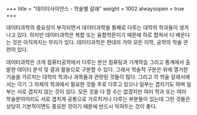 +++
title = "데이터사이언스 - 학술별 갈래"
weight = 1002
alwaysopen = true
+++

데이터과학의 중요성이 부각되면서 데이터과학을 통째로 다루는 대학의 학과들이 생겨나고 있다. 하지만 데이터과학은 복합 또는 융합학문이기 때문에 하로 합쳐서 다 배운다는 것은 아직까지는 무리가 있다.  데이티과학은 현대의 거의 모든 이학, 공학의 학술 관련이 있다.

데이터과학은 크게 컴퓨터공학에서 다루는 분산 컴퓨팅과 기계학습 그리고 통계에서 출발한 데이티 분석 및 결과 활용으로 구분할 수 있다. 그래서 학술적 구분은 위에 열거한 기술을 가르치는 대학의 학과나 과목들과 관련된 것들이 많다. 그리고 각 학술 갈래서에서는 각기 그 자체의 학과에서 필요한 것들 주로 다루고 있으나 일부는 겹치기도 하며 일부는 서로 겹치지 않는 것이 있다.  모든 것을 다 할 수는 없겠지만 여러 학과 또는 여러 학술분야끼리도 서로 겹치게 공통으로 가르치거나 다루는 부분들이 있는데 그런 것들은 상당히 기본적이면도 중요한 것이기 때문에 반드시 익혀두는 것이 좋다.

